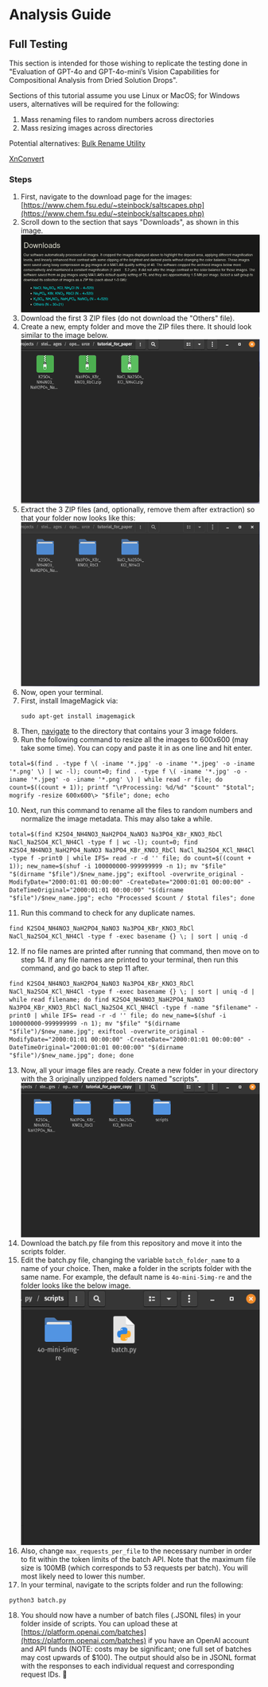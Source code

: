 # Analysis Guide

## Full Testing

This section is intended for those wishing to replicate the testing done in "Evaluation of GPT-4o and GPT-4o-mini’s Vision Capabilities for Compositional Analysis from Dried Solution Drops".

Sections of this tutorial assume you use Linux or MacOS; for Windows users, alternatives will be required for the following: 

1) Mass renaming files to random numbers across directories
2) Mass resizing images across directories

Potential alternatives:
[Bulk Rename Utility](https://www.bulkrenameutility.co.uk/)

[XnConvert](https://www.xnview.com/en/xnconvert/)

### Steps

1. First, navigate to the download page for the images:  [https://www.chem.fsu.edu/~steinbock/saltscapes.php](https://www.chem.fsu.edu/~steinbock/saltscapes.php)
2. Scroll down to the section that says "Downloads", as shown in this image.
   ![downloads section](assets/20250121_174005_image.png)
3. Download the first 3 ZIP files (do not download the "Others" file).
4. Create a new, empty folder and move the ZIP files there. It should look similar to the image below.
   ![Zipped Files in Folder](assets/zipped_files_in_folder.png)
5. Extract the 3 ZIP files (and, optionally, remove them after extraction) so that your folder now looks like this:
   ![Extracted folders](assets/folders_extracted.png)
6. Now, open your terminal.
7. First, install ImageMagick via:
   ```
   sudo apt-get install imagemagick 
   ```
8. Then, [navigate](https://terminalcheatsheet.com/guides/navigate-terminal) to the directory that contains your 3 image folders.
9. Run the following command to resize all the images to 600x600 (may take some time). You can copy and paste it in as one line and hit enter.

```
total=$(find . -type f \( -iname '*.jpg' -o -iname '*.jpeg' -o -iname '*.png' \) | wc -l); count=0; find . -type f \( -iname '*.jpg' -o -iname '*.jpeg' -o -iname '*.png' \) | while read -r file; do count=$((count + 1)); printf "\rProcessing: %d/%d" "$count" "$total"; mogrify -resize 600x600\> "$file"; done; echo
```

10. Next, run this command to rename all the files to random numbers and normalize the image metadata. This may also take a while.

```
total=$(find K2SO4_NH4NO3_NaH2PO4_NaNO3 Na3PO4_KBr_KNO3_RbCl NaCl_Na2SO4_KCl_NH4Cl -type f | wc -l); count=0; find K2SO4_NH4NO3_NaH2PO4_NaNO3 Na3PO4_KBr_KNO3_RbCl NaCl_Na2SO4_KCl_NH4Cl -type f -print0 | while IFS= read -r -d '' file; do count=$((count + 1)); new_name=$(shuf -i 100000000-999999999 -n 1); mv "$file" "$(dirname "$file")/$new_name.jpg"; exiftool -overwrite_original -ModifyDate="2000:01:01 00:00:00" -CreateDate="2000:01:01 00:00:00" -DateTimeOriginal="2000:01:01 00:00:00" "$(dirname "$file")/$new_name.jpg"; echo "Processed $count / $total files"; done
```

11. Run this command to check for any duplicate names.

```
find K2SO4_NH4NO3_NaH2PO4_NaNO3 Na3PO4_KBr_KNO3_RbCl NaCl_Na2SO4_KCl_NH4Cl -type f -exec basename {} \; | sort | uniq -d
```

12. If no file names are printed after running that command, then move on to step 14. If any file names are printed to your terminal, then run this command, and go back to step 11 after.

```
find K2SO4_NH4NO3_NaH2PO4_NaNO3 Na3PO4_KBr_KNO3_RbCl NaCl_Na2SO4_KCl_NH4Cl -type f -exec basename {} \; | sort | uniq -d | while read filename; do find K2SO4_NH4NO3_NaH2PO4_NaNO3 Na3PO4_KBr_KNO3_RbCl NaCl_Na2SO4_KCl_NH4Cl -type f -name "$filename" -print0 | while IFS= read -r -d '' file; do new_name=$(shuf -i 100000000-999999999 -n 1); mv "$file" "$(dirname "$file")/$new_name.jpg"; exiftool -overwrite_original -ModifyDate="2000:01:01 00:00:00" -CreateDate="2000:01:01 00:00:00" -DateTimeOriginal="2000:01:01 00:00:00" "$(dirname "$file")/$new_name.jpg"; done; done
```

13. Now, all your image files are ready. Create a new folder in your directory with the 3 originally unzipped folders named "scripts".
    ![Scripts folder](assets/scripts-folder.png)
14. Download the batch.py file from this repository and move it into the scripts folder.
15. Edit the batch.py file, changing the variable `batch_folder_name` to a name of your choice. Then, make a folder in the scripts folder with the same name. For example, the default name is `4o-mini-5img-re` and the folder looks like the below image.
    ![step-15](assets/scripts-interior.png)
16. Also, change `max_requests_per_file` to the necessary number in order to fit within the token limits of the batch API. Note that the maximum file size is 100MB (which corresponds to 53 requests per batch). You will most likely need to lower this number.
17. In your terminal, navigate to the scripts folder and run the following:

```
python3 batch.py
```

18. You should now have a number of batch files (.JSONL files) in your folder inside of scripts. You can upload these at [https://platform.openai.com/batches](https://platform.openai.com/batches) if you have an OpenAI account and API funds (NOTE: costs may be significant; one full set of batches may cost upwards of $100). The output should also be in JSONL format with the responses to each individual request and corresponding request IDs. 🚀️
